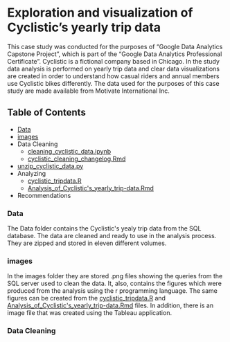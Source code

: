 # Exploration and visualization of Cyclistic’s yearly trip data

This case study was conducted for the purposes of “Google Data Analytics Capstone Project”, which is part of the “Google Data Analytics Professional Certificate”. Cyclistic is a fictional company based in Chicago.  In the study data analysis is performed on yearly trip data and clear data visualizations are created in order to understand how casual riders and annual members use Cyclistic bikes differently. The data used for the purposes of this case study are made available from Motivate International Inc. 

## Table of Contents

- [Data](#data)
- [images](#images)
- Data Cleaning 
  - [cleaning_cyclistic_data.ipynb](#cleaning-cyclistic_data.ipynb)
  - [cyclistic_cleaning_changelog.Rmd](#cyclistic-cleaning_changelog.Rmd)
- [unzip_cyclistic_data.py](unzip-cyclistic-data.py)
- Analyzing
  - [cyclistic_tripdata.R](#cyclistic-tripdata.R)
  - [Analysis_of_Cyclistic's_yearly_trip-data.Rmd](#analysis-of-Cyclistic's-yearly-trip-data.Rmd)
- Recommendations

### Data

The Data folder contains the Cyclistic's yealy trip data from the SQL database. The data are cleaned and ready to use in the analysis process. They are zipped and stored in eleven different volumes.

### images

In the images folder they are stored .png files showing the queries from the SQL server used to clean the data. It, also, contains the figures which were produced from the analysis using the r programming language. The same figures can be created from the [cyclistic_tripdata.R](https://github.com/Angelo-Bobotas/Cyclistic_bike-share_analysis/blob/main/cyclistic_tripdata.R) and [Analysis_of_Cyclistic's_yearly_trip-data.Rmd](https://github.com/Angelo-Bobotas/Cyclistic_bike-share_analysis/blob/main/Analysis_of_Cyclistic's_yearly_trip-data.Rmd) files. In addition, there is an image file that was created using the Tableau application.

### Data Cleaning
